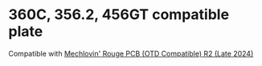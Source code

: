 # 360C, 356.2, 456GT  compatible plate

Compatible with [Mechlovin' Rouge PCB (OTD Compatible) R2 (Late 2024)](https://i.imgur.com/s1hD01g.png)